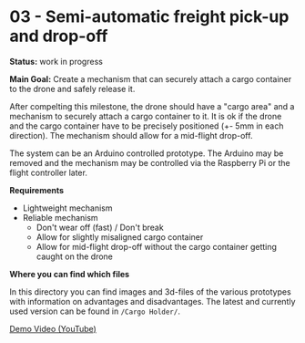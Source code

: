 # 03 - Semi-automatic freight pick-up and drop-off

**Status:** work in progress

**Main Goal:** Create a mechanism that can securely attach a cargo container to
the drone and safely release it.

After compelting this milestone, the drone should have a "cargo area" and a
mechanism to securely attach a cargo container to it. It is ok if the drone and
the cargo container have to be precisely positioned (+- 5mm in each direction).
The mechanism should allow for a mid-flight drop-off.

The system can be an Arduino controlled prototype. The Arduino may be removed
and the mechanism may be controlled via the Raspberry Pi or the flight
controller later.

**Requirements**

- Lightweight mechanism
- Reliable mechanism
    - Don't wear off (fast) / Don't break
    - Allow for slightly misaligned cargo container
    - Allow for mid-flight drop-off without the cargo container getting caught
      on the drone

**Where you can find which files**

In this directory you can find images and 3d-files of the various prototypes
with information on advantages and disadvantages. The latest and currently used
version can be found in `/Cargo Holder/`.

[Demo Video (YouTube)](https://youtu.be/va2LqXQMh1Y)
